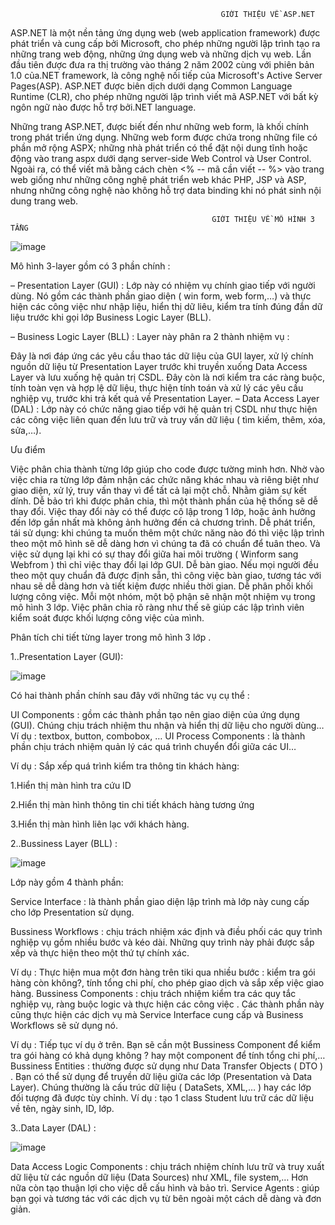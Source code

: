                                                    GIỚI THIỆU VỀ ASP.NET

ASP.NET là một nền tảng ứng dụng web (web application framework) được phát triển và cung cấp bởi Microsoft, cho phép những người lập trình tạo ra những trang web động, những ứng dụng web và những dịch vụ web. Lần đầu tiên được đưa ra thị trường vào tháng 2 năm 2002 cùng với phiên bản 1.0 của.NET framework, là công nghệ nối tiếp của Microsoft's Active Server Pages(ASP). ASP.NET được biên dịch dưới dạng Common Language Runtime (CLR), cho phép những người lập trình viết mã ASP.NET với bất kỳ ngôn ngữ nào được hỗ trợ bởi.NET language.

Những trang ASP.NET, được biết đến như những web form, là khối chính trong phát triển ứng dụng. Những web form được chứa trong những file có phần mở rộng ASPX; những nhà phát triển có thể đặt nội dung tĩnh hoặc động vào trang aspx dưới dạng server-side Web Control và User Control. Ngoài ra, có thể viết mã bằng cách chèn <% -- mã cần viết -- %> vào trang web giống như những công nghệ phát triển web khác PHP, JSP và ASP, nhưng những công nghệ nào không hỗ trợ data binding khi nó phát sinh nội dung trang web.

                                                 GIỚI THIỆU VỀ MÔ HÌNH 3 TẦNG
![image](https://user-images.githubusercontent.com/27793476/28245227-dc20c2e6-69b6-11e7-9cde-06bed807ad66.png)

Mô hình 3-layer gồm có 3 phần chính :

– Presentation Layer (GUI) : Lớp này có nhiệm vụ chính giao tiếp với người dùng. Nó gồm các thành phần giao diện ( win form, web form,…) và thực hiện các công việc như nhập liệu, hiển thị dữ liêu, kiểm tra tính đúng đắn dữ liệu trước khi gọi lớp Business Logic Layer (BLL).

– Business Logic Layer (BLL) : Layer này phân ra 2 thành nhiệm vụ :

Đây là nơi đáp ứng các yêu cầu thao tác dữ liệu của GUI layer, xử lý chính nguồn dữ liệu từ Presentation Layer trước khi truyền xuống Data Access Layer và lưu xuống hệ quản trị CSDL. Đây còn là nơi kiểm tra các ràng buộc, tính toàn vẹn và hợp lệ dữ liệu, thực hiện tính toán và xử lý các yêu cầu nghiệp vụ, trước khi trả kết quả về Presentation Layer. – Data Access Layer (DAL) : Lớp này có chức năng giao tiếp với hệ quản trị CSDL như thực hiện các công việc liên quan đến lưu trữ và truy vấn dữ liệu ( tìm kiếm, thêm, xóa, sửa,…).

Ưu điểm

Việc phân chia thành từng lớp giúp cho code được tường minh hơn. Nhờ vào việc chia ra từng lớp đảm nhận các chức năng khác nhau và riêng biệt như giao diện, xử lý, truy vấn thay vì để tất cả lại một chỗ. Nhằm giảm sự kết dính. Dễ bảo trì khi được phân chia, thì một thành phần của hệ thống sẽ dễ thay đổi. Việc thay đổi này có thể được cô lập trong 1 lớp, hoặc ảnh hưởng đến lớp gần nhất mà không ảnh hưởng đến cả chương trình. Dễ phát triển, tái sử dụng: khi chúng ta muốn thêm một chức năng nào đó thì việc lập trình theo một mô hình sẽ dễ dàng hơn vì chúng ta đã có chuẩn để tuân theo. Và việc sử dụng lại khi có sự thay đổi giữa hai môi trường ( Winform sang Webfrom ) thì chỉ việc thay đổi lại lớp GUI. Dễ bàn giao. Nếu mọi người đều theo một quy chuẩn đã được định sẵn, thì công việc bàn giao, tương tác với nhau sẽ dễ dàng hơn và tiết kiệm được nhiều thời gian. Dễ phân phối khối lượng công việc. Mỗi một nhóm, một bộ phận sẽ nhận một nhiệm vụ trong mô hình 3 lớp. Việc phân chia rõ ràng như thế sẽ giúp các lập trình viên kiểm soát được khối lượng công việc của mình.

Phân tích chi tiết từng layer trong mô hình 3 lớp .

1..Presentation Layer (GUI):

![image](https://user-images.githubusercontent.com/27793476/28245224-d5196c0a-69b6-11e7-9d75-eb7e5c32cde7.png)

Có hai thành phần chính sau đây với những tác vụ cụ thể :

UI Components : gồm các thành phần tạo nên giao diện của ứng dụng (GUI). Chúng chịu trách nhiệm thu nhận và hiển thị dữ liệu cho người dùng… Ví dụ : textbox, button, combobox, … UI Process Components : là thành phần chịu trách nhiệm quản lý các quá trình chuyển đổi giữa các UI…

Ví dụ : Sắp xếp quá trình kiểm tra thông tin khách hàng:

1.Hiển thị màn hình tra cứu ID

2.Hiển thị màn hình thông tin chi tiết khách hàng tương ứng

3.Hiển thị màn hình liên lạc với khách hàng.

2..Bussiness Layer (BLL) :

![image](https://user-images.githubusercontent.com/27793476/28245222-ccb1d746-69b6-11e7-8ccd-6580da306e46.png)


Lớp này gồm 4 thành phần:

Service Interface : là thành phần giao diện lập trình mà lớp này cung cấp cho lớp Presentation sử dụng.

Bussiness Workflows : chịu trách nhiệm xác định và điều phối các quy trình nghiệp vụ gồm nhiều bước và kéo dài. Những quy trình này phải được sắp xếp và thực hiện theo một thứ tự chính xác.

Ví dụ : Thực hiện mua một đơn hàng trên tiki qua nhiều bước : kiểm tra gói hàng còn không?, tính tổng chi phí, cho phép giao dịch và sắp xếp việc giao hàng. Bussiness Components : chịu trách nhiệm kiểm tra các quy tắc nghiệp vụ, ràng buộc logic và thực hiện các công việc . Các thành phần này cũng thực hiện các dịch vụ mà Service Interface cung cấp và Business Workflows sẽ sử dụng nó.

Ví dụ : Tiếp tục ví dụ ở trên. Bạn sẽ cần một Bussiness Component để kiểm tra gói hàng có khả dụng không ? hay một component để tính tổng chi phí,… Bussiness Entities : thường được sử dụng như Data Transfer Objects ( DTO ) . Bạn có thể sử dụng để truyền dữ liệu giữa các lớp (Presentation và Data Layer). Chúng thường là cấu trúc dữ liệu ( DataSets, XML,… ) hay các lớp đối tượng đã được tùy chỉnh. Ví dụ : tạo 1 class Student lưu trữ các dữ liệu về tên, ngày sinh, ID, lớp.

3..Data Layer (DAL) :

![image](https://user-images.githubusercontent.com/27793476/28245220-c36b8cd6-69b6-11e7-9007-a71807fbc473.png)


Data Access Logic Components : chịu trách nhiệm chính lưu trữ và truy xuất dữ liệu từ các nguồn dữ liệu (Data Sources) như XML, file system,… Hơn nữa còn tạo thuận lợi cho việc dễ cấu hình và bảo trì. Service Agents : giúp bạn gọi và tương tác với các dịch vụ từ bên ngoài một cách dễ dàng và đơn giản.
